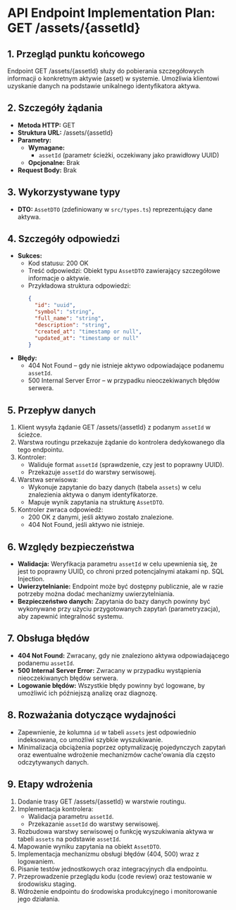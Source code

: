 # API Endpoint Implementation Plan: GET /assets/{assetId}

## 1. Przegląd punktu końcowego
Endpoint GET /assets/{assetId} służy do pobierania szczegółowych informacji o konkretnym aktywie (asset) w systemie. Umożliwia klientowi uzyskanie danych na podstawie unikalnego identyfikatora aktywa.

## 2. Szczegóły żądania
- **Metoda HTTP:** GET
- **Struktura URL:** /assets/{assetId}
- **Parametry:**
  - **Wymagane:**
    - `assetId` (parametr ścieżki, oczekiwany jako prawidłowy UUID)
  - **Opcjonalne:** Brak
- **Request Body:** Brak

## 3. Wykorzystywane typy
- **DTO:** `AssetDTO` (zdefiniowany w `src/types.ts`) reprezentujący dane aktywa.

## 4. Szczegóły odpowiedzi
- **Sukces:**
  - Kod statusu: 200 OK
  - Treść odpowiedzi: Obiekt typu `AssetDTO` zawierający szczegółowe informacje o aktywie.
  - Przykładowa struktura odpowiedzi:
    ```json
    {
      "id": "uuid",
      "symbol": "string",
      "full_name": "string",
      "description": "string",
      "created_at": "timestamp or null",
      "updated_at": "timestamp or null"
    }
    ```
- **Błędy:**
  - 404 Not Found – gdy nie istnieje aktywo odpowiadające podanemu `assetId`.
  - 500 Internal Server Error – w przypadku nieoczekiwanych błędów serwera.

## 5. Przepływ danych
1. Klient wysyła żądanie GET /assets/{assetId} z podanym `assetId` w ścieżce.
2. Warstwa routingu przekazuje żądanie do kontrolera dedykowanego dla tego endpointu.
3. Kontroler:
   - Waliduje format `assetId` (sprawdzenie, czy jest to poprawny UUID).
   - Przekazuje `assetId` do warstwy serwisowej.
4. Warstwa serwisowa:
   - Wykonuje zapytanie do bazy danych (tabela `assets`) w celu znalezienia aktywa o danym identyfikatorze.
   - Mapuje wynik zapytania na strukturę `AssetDTO`.
5. Kontroler zwraca odpowiedź:
   - 200 OK z danymi, jeśli aktywo zostało znalezione.
   - 404 Not Found, jeśli aktywo nie istnieje.

## 6. Względy bezpieczeństwa
- **Walidacja:** Weryfikacja parametru `assetId` w celu upewnienia się, że jest to poprawny UUID, co chroni przed potencjalnymi atakami np. SQL Injection.
- **Uwierzytelnianie:** Endpoint może być dostępny publicznie, ale w razie potrzeby można dodać mechanizmy uwierzytelniania.
- **Bezpieczeństwo danych:** Zapytania do bazy danych powinny być wykonywane przy użyciu przygotowanych zapytań (parametryzacja), aby zapewnić integralność systemu.

## 7. Obsługa błędów
- **404 Not Found:** Zwracany, gdy nie znaleziono aktywa odpowiadającego podanemu `assetId`.
- **500 Internal Server Error:** Zwracany w przypadku wystąpienia nieoczekiwanych błędów serwera.
- **Logowanie błędów:** Wszystkie błędy powinny być logowane, by umożliwić ich późniejszą analizę oraz diagnozę.

## 8. Rozważania dotyczące wydajności
- Zapewnienie, że kolumna `id` w tabeli `assets` jest odpowiednio indeksowana, co umożliwi szybkie wyszukiwanie.
- Minimalizacja obciążenia poprzez optymalizację pojedynczych zapytań oraz ewentualne wdrożenie mechanizmów cache'owania dla często odczytywanych danych.

## 9. Etapy wdrożenia
1. Dodanie trasy GET /assets/{assetId} w warstwie routingu.
2. Implementacja kontrolera:
   - Walidacja parametru `assetId`.
   - Przekazanie `assetId` do warstwy serwisowej.
3. Rozbudowa warstwy serwisowej o funkcję wyszukiwania aktywa w tabeli `assets` na podstawie `assetId`.
4. Mapowanie wyniku zapytania na obiekt `AssetDTO`.
5. Implementacja mechanizmu obsługi błędów (404, 500) wraz z logowaniem.
6. Pisanie testów jednostkowych oraz integracyjnych dla endpointu.
7. Przeprowadzenie przeglądu kodu (code review) oraz testowanie w środowisku staging.
8. Wdrożenie endpointu do środowiska produkcyjnego i monitorowanie jego działania. 